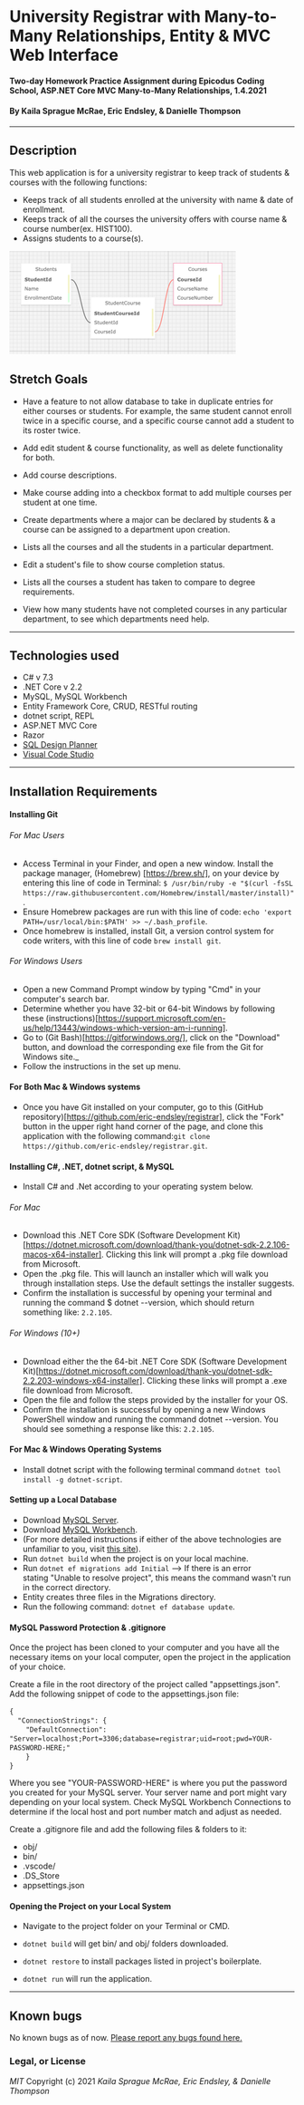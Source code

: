 # University Registrar with Many-to-Many Relationships, Entity & MVC Web Interface

#### Two-day Homework Practice Assignment during Epicodus Coding School, ASP.NET Core MVC Many-to-Many Relationships, 1.4.2021

#### By Kaila Sprague McRae, Eric Endsley, & Danielle Thompson

---

## Description

This web application is for a university registrar to keep track of students & courses with the following functions:

- Keeps track of all students enrolled at the university with name & date of enrollment.
- Keeps track of all the courses the university offers with course name & course number(ex. HIST100).
- Assigns students to a course(s).

![SQL Design Plan](Registrar/wwwroot/img/designplan.png "SQL Design Plan")

## Stretch Goals

- Have a feature to not allow database to take in duplicate entries for either courses or students. For example, the same student cannot enroll twice in a specific course, and a specific course cannot add a student to its roster twice.
- Add edit student & course functionality, as well as delete functionality for both.
- Add course descriptions.
- Make course adding into a checkbox format to add multiple courses per student at one time.

- Create departments where a major can be declared by students & a course can be assigned to a department upon creation.
- Lists all the courses and all the students in a particular department.
- Edit a student's file to show course completion status.
- Lists all the courses a student has taken to compare to degree requirements.
- View how many students have not completed courses in any particular department, to see which departments need help.

---

## Technologies used

- C# v 7.3
- .NET Core v 2.2
- MySQL, MySQL Workbench
- Entity Framework Core, CRUD, RESTful routing
- dotnet script, REPL
- ASP.NET MVC Core
- Razor
- [SQL Design Planner](https://ondras.zarovi.cz/sql/demo/)
- [Visual Code Studio](https://code.visualstudio.com/)

---

## Installation Requirements

#### Installing Git

###### For Mac Users

- Access Terminal in your Finder, and open a new window. Install the package manager, (Homebrew) [https://brew.sh/], on your device by entering this line of code in Terminal: `$ /usr/bin/ruby -e "$(curl -fsSL https://raw.githubusercontent.com/Homebrew/install/master/install)"`.
- Ensure Homebrew packages are run with this line of code: `echo 'export PATH=/usr/local/bin:$PATH' >> ~/.bash_profile`.
- Once homebrew is installed, install Git, a version control system for code writers, with this line of code `brew install git`.

###### For Windows Users

- Open a new Command Prompt window by typing "Cmd" in your computer's search bar.
- Determine whether you have 32-bit or 64-bit Windows by following these (instructions)[https://support.microsoft.com/en-us/help/13443/windows-which-version-am-i-running].
- Go to (Git Bash)[https://gitforwindows.org/], click on the "Download" button, and download the corresponding exe file from the Git for Windows site.\_
- Follow the instructions in the set up menu.

#### For Both Mac & Windows systems

- Once you have Git installed on your computer, go to this (GitHub repository)[https://github.com/eric-endsley/registrar], click the "Fork" button in the upper right hand corner of the page, and clone this application with the following command:`git clone https://github.com/eric-endsley/registrar.git`.

#### Installing C#, .NET, dotnet script, & MySQL

- Install C# and .Net according to your operating system below.

###### For Mac

- Download this .NET Core SDK (Software Development Kit)[https://dotnet.microsoft.com/download/thank-you/dotnet-sdk-2.2.106-macos-x64-installer]. Clicking this link will prompt a .pkg file download from Microsoft.
- Open the .pkg file. This will launch an installer which will walk you through installation steps. Use the default settings the installer suggests.
- Confirm the installation is successful by opening your terminal and running the command $ dotnet --version, which should return something like: `2.2.105`.

###### For Windows (10+)

- Download either the the 64-bit .NET Core SDK (Software Development Kit)[https://dotnet.microsoft.com/download/thank-you/dotnet-sdk-2.2.203-windows-x64-installer]. Clicking these links will prompt a .exe file download from Microsoft.
- Open the file and follow the steps provided by the installer for your OS.
- Confirm the installation is successful by opening a new Windows PowerShell window and running the command dotnet --version. You should see something a response like this: `2.2.105`.

#### For Mac & Windows Operating Systems

- Install dotnet script with the following terminal command `dotnet tool install -g dotnet-script`.

#### Setting up a Local Database

- Download [MySQL Server](https://dev.mysql.com/downloads/file/?id=484914).
- Download [MySQL Workbench](https://dev.mysql.com/downloads/file/?id=484391).
- (For more detailed instructions if either of the above technologies are unfamiliar to you, visit [this site](https://www.learnhowtoprogram.com/c-and-net/getting-started-with-c/installing-and-configuring-mysql)).
- Run `dotnet build` when the project is on your local machine.
- Run `dotnet ef migrations add Initial`
  --> If there is an error stating "Unable to resolve project", this means the command wasn't run in the correct directory.
- Entity creates three files in the Migrations directory.
- Run the following command: `dotnet ef database update`.

#### MySQL Password Protection & .gitignore

Once the project has been cloned to your computer and you have all the necessary items on your local computer, open the project in the application of your choice.

Create a file in the root directory of the project called "appsettings.json". Add the following snippet of code to the appsettings.json file:

```
{
  "ConnectionStrings": {
    "DefaultConnection": "Server=localhost;Port=3306;database=registrar;uid=root;pwd=YOUR-PASSWORD-HERE;"
    }
}
```

Where you see "YOUR-PASSWORD-HERE" is where you put the password you created for your MySQL server. Your server name and port might vary depending on your local system. Check MySQL Workbench Connections to determine if the local host and port number match and adjust as needed.

Create a .gitignore file and add the following files & folders to it:

- obj/
- bin/
- .vscode/
- .DS_Store
- appsettings.json

#### Opening the Project on your Local System

- Navigate to the project folder on your Terminal or CMD.

- `dotnet build` will get bin/ and obj/ folders downloaded.
- `dotnet restore` to install packages listed in project's boilerplate.
- `dotnet run` will run the application.

---

## Known bugs

No known bugs as of now. [Please report any bugs found here.](https://github.com/dani-t-codes/registrar/issues)

### Legal, or License

_MIT_ Copyright (c) 2021 _*Kaila Sprague McRae, Eric Endsley, & Danielle Thompson*_
